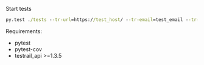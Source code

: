 Start tests

```cmd
py.test ./tests --tr-url=https://test_host/ --tr-email=test_email --tr-password=test_password
```

Requirements:

* pytest
* pytest-cov
* testrail_api >=1.3.5